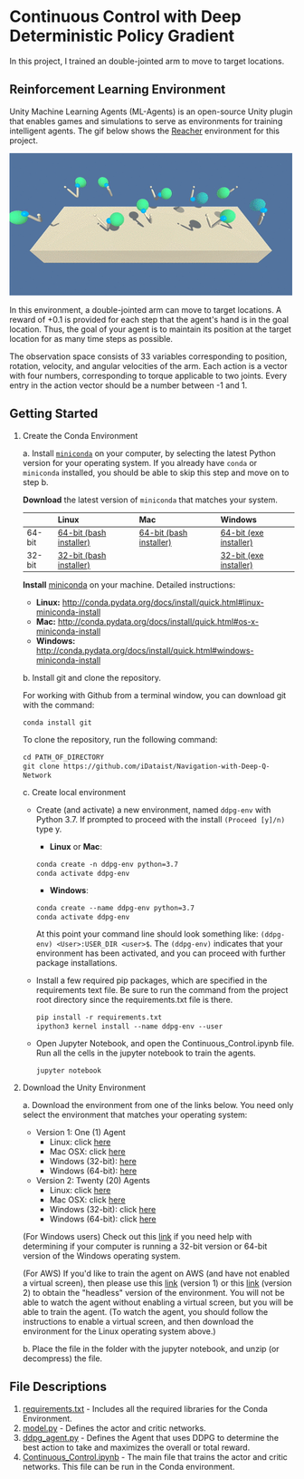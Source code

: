 # Continuous Control with Deep Deterministic Policy Gradient

In this project, I trained an double-jointed arm to move to target locations.

## Reinforcement Learning Environment

Unity Machine Learning Agents (ML-Agents) is an open-source Unity plugin that enables games and simulations to serve as environments for training intelligent agents. The gif below shows the [Reacher](https://github.com/Unity-Technologies/ml-agents/blob/master/docs/Learning-Environment-Examples.md#reacher) environment for this project.

![](reacher.gif)

In this environment, a double-jointed arm can move to target locations. A reward of +0.1 is provided for each step that the agent's hand is in the goal location. Thus, the goal of your agent is to maintain its position at the target location for as many time steps as possible.

The observation space consists of 33 variables corresponding to position, rotation, velocity, and angular velocities of the arm. Each action is a vector with four numbers, corresponding to torque applicable to two joints. Every entry in the action vector should be a number between -1 and 1.

## Getting Started

1. Create the Conda Environment

    a. Install [`miniconda`](http://conda.pydata.org/miniconda.html) on your computer, by selecting the latest Python version for your operating system. If you already have `conda` or `miniconda` installed, you should be able to skip this step and move on to step b.

    **Download** the latest version of `miniconda` that matches your system.

    |        | Linux | Mac | Windows |
    |--------|-------|-----|---------|
    | 64-bit | [64-bit (bash installer)][lin64] | [64-bit (bash installer)][mac64] | [64-bit (exe installer)][win64]
    | 32-bit | [32-bit (bash installer)][lin32] |  | [32-bit (exe installer)][win32]

    [win64]: https://repo.continuum.io/miniconda/Miniconda3-latest-Windows-x86_64.exe
    [win32]: https://repo.continuum.io/miniconda/Miniconda3-latest-Windows-x86.exe
    [mac64]: https://repo.continuum.io/miniconda/Miniconda3-latest-MacOSX-x86_64.sh
    [lin64]: https://repo.continuum.io/miniconda/Miniconda3-latest-Linux-x86_64.sh
    [lin32]: https://repo.continuum.io/miniconda/Miniconda3-latest-Linux-x86.sh

    **Install** [miniconda](http://conda.pydata.org/miniconda.html) on your machine. Detailed instructions:

    - **Linux:** http://conda.pydata.org/docs/install/quick.html#linux-miniconda-install
    - **Mac:** http://conda.pydata.org/docs/install/quick.html#os-x-miniconda-install
    - **Windows:** http://conda.pydata.org/docs/install/quick.html#windows-miniconda-install

    b. Install git and clone the repository.

    For working with Github from a terminal window, you can download git with the command:
    ```
    conda install git
    ```
    To clone the repository, run the following command:
    ```
    cd PATH_OF_DIRECTORY
    git clone https://github.com/iDataist/Navigation-with-Deep-Q-Network
    ```
    c. Create local environment

    - Create (and activate) a new environment, named `ddpg-env` with Python 3.7. If prompted to proceed with the install `(Proceed [y]/n)` type y.

        - __Linux__ or __Mac__:
        ```
        conda create -n ddpg-env python=3.7
        conda activate ddpg-env
        ```
        - __Windows__:
        ```
        conda create --name ddpg-env python=3.7
        conda activate ddpg-env
        ```

        At this point your command line should look something like: `(ddpg-env) <User>:USER_DIR <user>$`. The `(ddpg-env)` indicates that your environment has been activated, and you can proceed with further package installations.

    - Install a few required pip packages, which are specified in the requirements text file. Be sure to run the command from the project root directory since the requirements.txt file is there.
        ```
        pip install -r requirements.txt
        ipython3 kernel install --name ddpg-env --user
        ```
    - Open Jupyter Notebook, and open the Continuous_Control.ipynb file. Run all the cells in the jupyter notebook to train the agents.
        ```
        jupyter notebook
        ```
2. Download the Unity Environment

   a. Download the environment from one of the links below.  You need only select the environment that matches your operating system:

   - Version 1: One (1) Agent
       - Linux: click [here](https://s3-us-west-1.amazonaws.com/udacity-drlnd/P2/Reacher/one_agent/Reacher_Linux.zip)
       - Mac OSX: click [here](https://s3-us-west-1.amazonaws.com/udacity-drlnd/P2/Reacher/one_agent/Reacher.app.zip)
       - Windows (32-bit): [here](https://s3-us-west-1.amazonaws.com/udacity-drlnd/P2/Reacher/one_agent/Reacher_Windows_x86.zip)
       - Windows (64-bit): [here](https://s3-us-west-1.amazonaws.com/udacity-drlnd/P2/Reacher/one_agent/Reacher_Windows_x86_64.zip)
   - Version 2: Twenty (20) Agents
       - Linux: click [here](https://s3-us-west-1.amazonaws.com/udacity-drlnd/P2/Reacher/Reacher_Linux.zip)
       - Mac OSX: click [here](https://s3-us-west-1.amazonaws.com/udacity-drlnd/P2/Reacher/Reacher.app.zip)
       - Windows (32-bit): click [here](https://s3-us-west-1.amazonaws.com/udacity-drlnd/P2/Reacher/Reacher_Windows_x86.zip)
       - Windows (64-bit): click [here](https://s3-us-west-1.amazonaws.com/udacity-drlnd/P2/Reacher/Reacher_Windows_x86_64.zip)

    (For Windows users) Check out this [link](https://support.microsoft.com/en-us/help/827218/how-to-determine-whether-a-computer-is-running-a-32-bit-version-or-64) if you need help with determining if your computer is running a 32-bit version or 64-bit version of the Windows operating system.

    (For AWS) If you'd like to train the agent on AWS (and have not enabled a virtual screen), then please use this [link](https://s3-us-west-1.amazonaws.com/udacity-drlnd/P2/Reacher/one_agent/Reacher_Linux_NoVis.zip) (version 1) or this [link](https://s3-us-west-1.amazonaws.com/udacity-drlnd/P2/Reacher/Reacher_Linux_NoVis.zip) (version 2) to obtain the "headless" version of the environment. You will not be able to watch the agent without enabling a virtual screen, but you will be able to train the agent. (To watch the agent, you should follow the instructions to enable a virtual screen, and then download the environment for the Linux operating system above.)

    b. Place the file in the folder with the jupyter notebook, and unzip (or decompress) the file.

## File Descriptions

1. [requirements.txt](https://github.com/iDataist/Continuous-Control-with-Deep-Deterministic-Policy-Gradient/blob/main/requirements.txt) - Includes all the required libraries for the Conda Environment.
2. [model.py](https://github.com/iDataist/Continuous-Control-with-Deep-Deterministic-Policy-Gradient/blob/main/model.py) - Defines the actor and critic networks.
3. [ddpg_agent.py](https://github.com/iDataist/Continuous-Control-with-Deep-Deterministic-Policy-Gradient/blob/main/ddpg_agent.py) -  Defines the Agent that uses DDPG to determine the best action to take and maximizes the overall or total reward.
4. [Continuous_Control.ipynb](https://github.com/iDataist/Continuous-Control-with-Deep-Deterministic-Policy-Gradient/blob/main/Continuous_Control.ipynb) - The main file that trains the actor and critic networks. This file can be run in the Conda environment.

